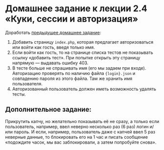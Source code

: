 # Домашнее задание к лекции 2.4 «Куки, сессии и авторизация»

Доработать [предыдущее домашнее задание](https://github.com/serp-ya/php-24-homework-2.3):

1. Добавить страницу `index.php`, которая предлагает авторизоваться или войти как гость, введя только имя.
2. Если войти как гость, то на странице списка тестов не показывать ссылку «добавить тест». При попытке открыть эту страницу напрямую — выдавать ошибку 403.
3. В тесте больше не спрашивать имя (его мы задаем при входе). Авторизацию проверять по наличию файла `{login}.json` и совпадению пароля из этого файла. Там же хранить имя пользователя.
4. Авторизованный пользователь должен иметь возможность удалять тесты.

## Дополнительное задание:
Прикрутить капчу, но желательно показывать её не сразу, а только если пользователь, например, ввел неверно несколько раз (6 раз) логин и/или пароль. И если, например, пользователь даже с капчей ввел 5 раз неверные данные, то блокировать его на 1 час и писать сообщение «подождите часок, мы вас заблокировали, а затем попробуйте снова».